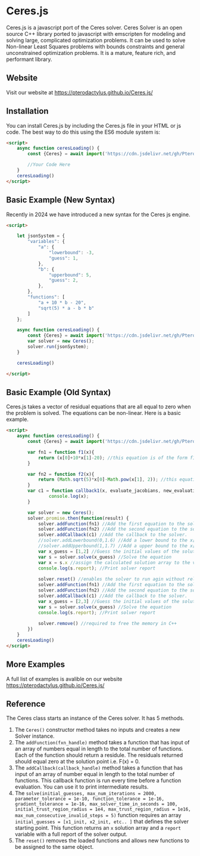 
# Ceres.js
Ceres.js is a javascript port of the Ceres solver. Ceres Solver is an open source C++ library ported to javascript with emscripten for modeling and solving large, complicated optimization problems. It can be used to solve Non-linear Least Squares problems with bounds constraints and general unconstrained optimization problems. It is a mature, feature rich, and performant library.

## Website
Visit our website at https://pterodactylus.github.io/Ceres.js/

## Installation
You can install Ceres.js by including the Ceres.js file in your HTML or js code. The best way to do this using the ES6 module system is:

```HTML
<script>
	async function ceresLoading() {
		const {Ceres} = await import('https://cdn.jsdelivr.net/gh/Pterodactylus/Ceres.js@master/dist/ceres.min.js');

		//Your Code Here
	}
	ceresLoading()
</script>
```

## Basic Example (New Syntax)
Recently in 2024 we have introduced a new syntax for the Ceres js engine.

```html
<script>

	let jsonSystem = {
		"variables": {
			"a": {
				"lowerbound": -3,
				"guess": 1,
			}, 
			"b": {
				"upperbound": 5,
				"guess": 2,
			},
		},
		"functions": [
			"a + 10 * b - 20",
			"sqrt(5) * a - b * b"
		]
	};

	async function ceresLoading() {
		const {Ceres} = await import('https://cdn.jsdelivr.net/gh/Pterodactylus/Ceres.js@master/dist/ceres.min.js');
		var solver = new Ceres();
		solver.run(jsonSystem);
	}

	ceresLoading()

</script>
```


## Basic Example (Old Syntax)
Ceres.js takes a vector of residual equations that are all equal to zero when the problem is solved. The equations can be non-linear. Here is a basic example.

```html
<script>
	async function ceresLoading() {
		const {Ceres} = await import('https://cdn.jsdelivr.net/gh/Pterodactylus/Ceres.js@master/dist/ceres.min.js'); //Always imported via ES6 import

		var fn1 = function f1(x){
			return (x[0]+10*x[1]-20); //this equation is of the form f1(x) = 0 
		}

		var fn2 = function f2(x){
			return (Math.sqrt(5)*x[0]-Math.pow(x[1], 2)); //this equation is of the form f2(x) = 0 
		}
		var c1 = function callback1(x, evaluate_jacobians, new_evaluation_point){
				console.log(x);
		}

		var solver = new Ceres();
		solver.promise.then(function(result) { 
			solver.addFunction(fn1) //Add the first equation to the solver.
			solver.addFunction(fn2) //Add the second equation to the solver.
			solver.addCallback(c1) //Add the callback to the solver.
			//solver.addLowerbound(0,1.6) //Add a lower bound to the x[0] variable
			//solver.addUpperbound(1,1.7) //Add a upper bound to the x[1] variable
			var x_guess = [1,2] //Guess the initial values of the solution.
			var s = solver.solve(x_guess) //Solve the equation
			var x = s.x //assign the calculated solution array to the variable x
			console.log(s.report); //Print solver report
			
			solver.reset() //enables the solver to run agin without reloading
			solver.addFunction(fn1) //Add the first equation to the solver.
			solver.addFunction(fn2) //Add the second equation to the solver.
			solver.addCallback(c1) //Add the callback to the solver.
			var x_guess = [2,3] //Guess the initial values of the solution.
			var s = solver.solve(x_guess) //Solve the equation
			console.log(s.report); //Print solver report
			
			solver.remove() //required to free the memory in C++
		})
	}
	ceresLoading()
</script>
```

## More Examples
A full list of examples is avalible on our website https://pterodactylus.github.io/Ceres.js/

## Reference
The Ceres class starts an instance of the Ceres solver. It has 5 methods.

1. The `Ceres()` constructor method takes no inputs and creates a new Solver instance.
2. The `addFunction(fxn_handle)` method takes a function that has input of an array of numbers equal in length to the total number of functions. Each of the function should return a residule. The residuals returned should equal zero at the solution point i.e. F(x) = 0.
3. The `addCallback(callback_handle)` method takes a function that has input of an array of number equal in length to the total number of functions. This callback function is run every time before a function evaluation. You can use it to print intermediate results.
4. The `solve(initial_guesses, max_num_iterations = 2000, parameter_tolerance = 1e-10, function_tolerance = 1e-16, gradient_tolerance = 1e-16, max_solver_time_in_seconds = 100, initial_trust_region_radius = 1e4, max_trust_region_radius = 1e16, max_num_consecutive_invalid_steps = 5)` function requires an array `initial_guesses = [x1_init, x2_init, etc.. ]` that defines the solver starting point. This function returns an `x` solution array and a `report` variable with a full report of the solver output.
5. The `reset()` removes the loaded functions and allows new functions to be assigned to the same object.
